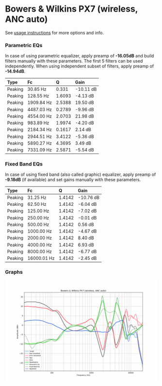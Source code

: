 # Bowers & Wilkins PX7 (wireless, ANC auto)
See [usage instructions](https://github.com/jaakkopasanen/AutoEq#usage) for more options and info.

### Parametric EQs
In case of using parametric equalizer, apply preamp of **-16.05dB** and build filters manually
with these parameters. The first 5 filters can be used independently.
When using independent subset of filters, apply preamp of **-14.94dB**.

| Type    | Fc         |      Q | Gain      |
|:--------|:-----------|:-------|:----------|
| Peaking | 30.85 Hz   | 0.331  | -10.11 dB |
| Peaking | 128.55 Hz  | 1.6093 | -4.13 dB  |
| Peaking | 1909.84 Hz | 2.5388 | 19.50 dB  |
| Peaking | 4487.03 Hz | 0.2789 | -9.96 dB  |
| Peaking | 4554.00 Hz | 2.0703 | 21.98 dB  |
| Peaking | 983.89 Hz  | 1.9974 | -4.20 dB  |
| Peaking | 2184.34 Hz | 0.1617 | 2.14 dB   |
| Peaking | 2944.51 Hz | 3.4122 | -5.36 dB  |
| Peaking | 5890.27 Hz | 4.3695 | 3.49 dB   |
| Peaking | 7331.09 Hz | 2.5871 | -5.54 dB  |

### Fixed Band EQs
In case of using fixed band (also called graphic) equalizer, apply preamp of **-9.18dB**
(if available) and set gains manually with these parameters.

| Type    | Fc          |      Q | Gain      |
|:--------|:------------|:-------|:----------|
| Peaking | 31.25 Hz    | 1.4142 | -10.76 dB |
| Peaking | 62.50 Hz    | 1.4142 | -6.04 dB  |
| Peaking | 125.00 Hz   | 1.4142 | -7.02 dB  |
| Peaking | 250.00 Hz   | 1.4142 | -0.01 dB  |
| Peaking | 500.00 Hz   | 1.4142 | 0.56 dB   |
| Peaking | 1000.00 Hz  | 1.4142 | -4.67 dB  |
| Peaking | 2000.00 Hz  | 1.4142 | 8.40 dB   |
| Peaking | 4000.00 Hz  | 1.4142 | 6.93 dB   |
| Peaking | 8000.00 Hz  | 1.4142 | -6.77 dB  |
| Peaking | 16000.01 Hz | 1.4142 | -2.45 dB  |

### Graphs
![](./Bowers%20&%20Wilkins%20PX7%20(wireless,%20ANC%20auto).png)
